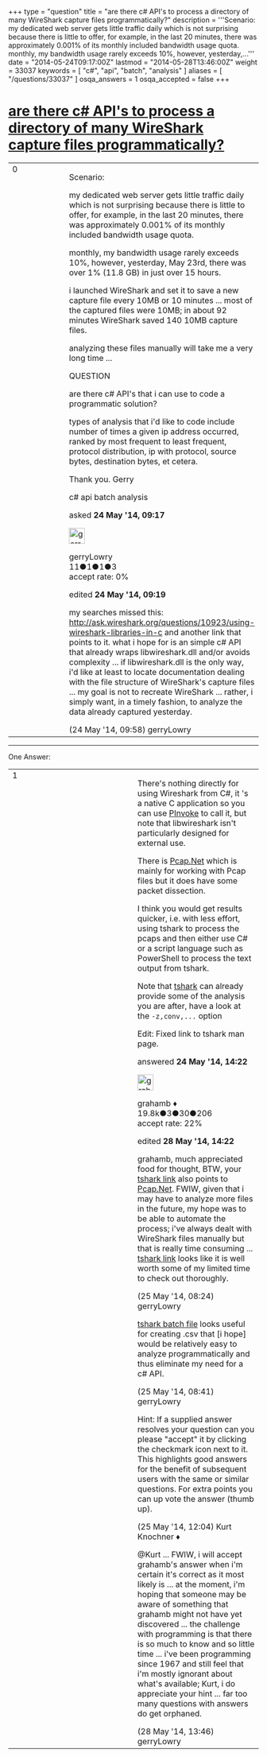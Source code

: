 +++
type = "question"
title = "are there c# API&#x27;s to process a directory of many WireShark capture files programmatically?"
description = '''Scenario: my dedicated web server gets little traffic daily which is not surprising because there is little to offer, for example, in the last 20 minutes, there was approximately 0.001% of its monthly included bandwidth usage quota. monthly, my bandwidth usage rarely exceeds 10%, however, yesterday,...'''
date = "2014-05-24T09:17:00Z"
lastmod = "2014-05-28T13:46:00Z"
weight = 33037
keywords = [ "c#", "api", "batch", "analysis" ]
aliases = [ "/questions/33037" ]
osqa_answers = 1
osqa_accepted = false
+++

<div class="headNormal">

# [are there c\# API's to process a directory of many WireShark capture files programmatically?](/questions/33037/are-there-c-apis-to-process-a-directory-of-many-wireshark-capture-files-programmatically)

</div>

<div id="main-body">

<div id="askform">

<table id="question-table" style="width:100%;"><colgroup><col style="width: 50%" /><col style="width: 50%" /></colgroup><tbody><tr class="odd"><td style="width: 30px; vertical-align: top"><div class="vote-buttons"><span id="post-33037-upvote" class="ajax-command post-vote up" rel="nofollow" title="I like this post (click again to cancel)"> </span><div id="post-33037-score" class="post-score" title="current number of votes">0</div><span id="post-33037-downvote" class="ajax-command post-vote down" rel="nofollow" title="I dont like this post (click again to cancel)"> </span> <span id="favorite-mark" class="ajax-command favorite-mark" rel="nofollow" title="mark/unmark this question as favorite (click again to cancel)"> </span><div id="favorite-count" class="favorite-count"></div></div></td><td><div id="item-right"><div class="question-body"><p>Scenario:</p><p>my dedicated web server gets little traffic daily which is not surprising because there is little to offer, for example, in the last 20 minutes, there was approximately 0.001% of its monthly included bandwidth usage quota.</p><p>monthly, my bandwidth usage rarely exceeds 10%, however, yesterday, May 23rd, there was over 1% (11.8 GB) in just over 15 hours.</p><p>i launched WireShark and set it to save a new capture file every 10MB or 10 minutes ... most of the captured files were 10MB; in about 92 minutes WireShark saved 140 10MB capture files.</p><p>analyzing these files manually will take me a very long time ...</p><p>QUESTION</p><p>are there c# API's that i can use to code a programmatic solution?</p><p>types of analysis that i'd like to code include number of times a given ip address occurred, ranked by most frequent to least frequent, protocol distribution, ip with protocol, source bytes, destination bytes, et cetera.</p><p>Thank you. Gerry</p></div><div id="question-tags" class="tags-container tags"><span class="post-tag tag-link-c#" rel="tag" title="see questions tagged &#39;c#&#39;">c#</span> <span class="post-tag tag-link-api" rel="tag" title="see questions tagged &#39;api&#39;">api</span> <span class="post-tag tag-link-batch" rel="tag" title="see questions tagged &#39;batch&#39;">batch</span> <span class="post-tag tag-link-analysis" rel="tag" title="see questions tagged &#39;analysis&#39;">analysis</span></div><div id="question-controls" class="post-controls"></div><div class="post-update-info-container"><div class="post-update-info post-update-info-user"><p>asked <strong>24 May '14, 09:17</strong></p><img src="https://secure.gravatar.com/avatar/19484af15d71029638215d497a3daa83?s=32&amp;d=identicon&amp;r=g" class="gravatar" width="32" height="32" alt="gerryLowry&#39;s gravatar image" /><p><span>gerryLowry</span><br />
<span class="score" title="11 reputation points">11</span><span title="1 badges"><span class="badge1">●</span><span class="badgecount">1</span></span><span title="1 badges"><span class="silver">●</span><span class="badgecount">1</span></span><span title="3 badges"><span class="bronze">●</span><span class="badgecount">3</span></span><br />
<span class="accept_rate" title="Rate of the user&#39;s accepted answers">accept rate:</span> <span title="gerryLowry has no accepted answers">0%</span></p></div><div class="post-update-info post-update-info-edited"><p><span> edited <strong>24 May '14, 09:19</strong> </span></p></div></div><div id="comments-container-33037" class="comments-container"><span id="33039"></span><div id="comment-33039" class="comment"><div id="post-33039-score" class="comment-score"></div><div class="comment-text"><p>my searches missed this: <a href="http://ask.wireshark.org/questions/10923/using-wireshark-libraries-in-c">http://ask.wireshark.org/questions/10923/using-wireshark-libraries-in-c</a> and another link that points to it. what i hope for is an simple c# API that already wraps libwireshark.dll and/or avoids complexity ... if libwireshark.dll is the only way, i'd like at least to locate documentation dealing with the file structure of WireShark's capture files ... my goal is not to recreate WireShark ... rather, i simply want, in a timely fashion, to analyze the data already captured yesterday.</p></div><div id="comment-33039-info" class="comment-info"><span class="comment-age">(24 May '14, 09:58)</span> <span class="comment-user userinfo">gerryLowry</span></div></div></div><div id="comment-tools-33037" class="comment-tools"></div><div class="clear"></div><div id="comment-33037-form-container" class="comment-form-container"></div><div class="clear"></div></div></td></tr></tbody></table>

------------------------------------------------------------------------

<div class="tabBar">

<span id="sort-top"></span>

<div class="headQuestions">

One Answer:

</div>

</div>

<span id="33042"></span>

<div id="answer-container-33042" class="answer">

<table style="width:100%;"><colgroup><col style="width: 50%" /><col style="width: 50%" /></colgroup><tbody><tr class="odd"><td style="width: 30px; vertical-align: top"><div class="vote-buttons"><span id="post-33042-upvote" class="ajax-command post-vote up" rel="nofollow" title="I like this post (click again to cancel)"> </span><div id="post-33042-score" class="post-score" title="current number of votes">1</div><span id="post-33042-downvote" class="ajax-command post-vote down" rel="nofollow" title="I dont like this post (click again to cancel)"> </span></div></td><td><div class="item-right"><div class="answer-body"><p>There's nothing directly for using Wireshark from C#, it 's a native C application so you can use <a href="http://msdn.microsoft.com/en-us/library/ms235282.aspx">PInvoke</a> to call it, but note that libwireshark isn't particularly designed for external use.</p><p>There is <a href="http://pcapdotnet.codeplex.com/">Pcap.Net</a> which is mainly for working with Pcap files but it does have some packet dissection.</p><p>I think you would get results quicker, i.e. with less effort, using tshark to process the pcaps and then either use C# or a script language such as PowerShell to process the text output from tshark.<br />
</p><p>Note that <a href="http://www.wireshark.org/docs/man-pages/tshark.html">tshark</a> can already provide some of the analysis you are after, have a look at the <code>-z,conv,...</code> option</p><p>Edit: Fixed link to tshark man page.</p></div><div class="answer-controls post-controls"></div><div class="post-update-info-container"><div class="post-update-info post-update-info-user"><p>answered <strong>24 May '14, 14:22</strong></p><img src="https://secure.gravatar.com/avatar/d2a7e24ca66604c749c7c88c1da8ff78?s=32&amp;d=identicon&amp;r=g" class="gravatar" width="32" height="32" alt="grahamb&#39;s gravatar image" /><p><span>grahamb ♦</span><br />
<span class="score" title="19834 reputation points"><span>19.8k</span></span><span title="3 badges"><span class="badge1">●</span><span class="badgecount">3</span></span><span title="30 badges"><span class="silver">●</span><span class="badgecount">30</span></span><span title="206 badges"><span class="bronze">●</span><span class="badgecount">206</span></span><br />
<span class="accept_rate" title="Rate of the user&#39;s accepted answers">accept rate:</span> <span title="grahamb has 274 accepted answers">22%</span> </br></p></div><div class="post-update-info post-update-info-edited"><p><span> edited <strong>28 May '14, 14:22</strong> </span></p></div></div><div id="comments-container-33042" class="comments-container"><span id="33058"></span><div id="comment-33058" class="comment"><div id="post-33058-score" class="comment-score"></div><div class="comment-text"><p>grahamb, much appreciated food for thought, BTW, your <a href="http://www.wireshark.org/docs/man-pages/tshark.html">tshark link</a> also points to <a href="http://pcapdotnet.codeplex.com/">Pcap.Net</a>. FWIW, given that i may have to analyze more files in the future, my hope was to be able to automate the process; i've always dealt with WireShark files manually but that is really time consuming ... <a href="http://www.wireshark.org/docs/man-pages/tshark.html">tshark link</a> looks like it is well worth some of my limited time to check out thoroughly.</p></div><div id="comment-33058-info" class="comment-info"><span class="comment-age">(25 May '14, 08:24)</span> <span class="comment-user userinfo">gerryLowry</span></div></div><span id="33059"></span><div id="comment-33059" class="comment"><div id="post-33059-score" class="comment-score"></div><div class="comment-text"><p><a href="http://ask.wireshark.org/questions/7894/tshark-batch-file">tshark batch file</a> looks useful for creating .csv that [i hope] would be relatively easy to analyze programmatically and thus eliminate my need for a c# API.</p></div><div id="comment-33059-info" class="comment-info"><span class="comment-age">(25 May '14, 08:41)</span> <span class="comment-user userinfo">gerryLowry</span></div></div><span id="33070"></span><div id="comment-33070" class="comment"><div id="post-33070-score" class="comment-score"></div><div class="comment-text"><p>Hint: If a supplied answer resolves your question can you please "accept" it by clicking the checkmark icon next to it. This highlights good answers for the benefit of subsequent users with the same or similar questions. For extra points you can up vote the answer (thumb up).</p></div><div id="comment-33070-info" class="comment-info"><span class="comment-age">(25 May '14, 12:04)</span> <span class="comment-user userinfo">Kurt Knochner ♦</span></div></div><span id="33142"></span><div id="comment-33142" class="comment"><div id="post-33142-score" class="comment-score"></div><div class="comment-text"><p><span>@Kurt</span> ... FWIW, i will accept grahamb's answer when i'm certain it's correct as it most likely is ... at the moment, i'm hoping that someone may be aware of something that grahamb might not have yet discovered ... the challenge with programming is that there is so much to know and so little time ... i've been programming since 1967 and still feel that i'm mostly ignorant about what's available; Kurt, i do appreciate your hint ... far too many questions with answers do get orphaned.</p></div><div id="comment-33142-info" class="comment-info"><span class="comment-age">(28 May '14, 13:46)</span> <span class="comment-user userinfo">gerryLowry</span></div></div></div><div id="comment-tools-33042" class="comment-tools"></div><div class="clear"></div><div id="comment-33042-form-container" class="comment-form-container"></div><div class="clear"></div></div></td></tr></tbody></table>

</div>

<div class="paginator-container-left">

</div>

</div>

</div>

